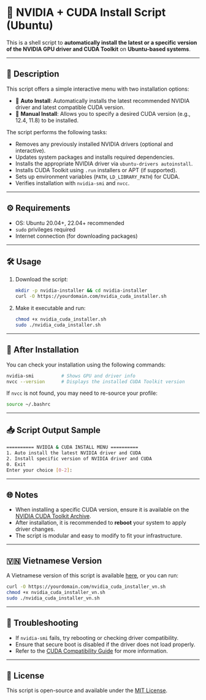 # 🚀 NVIDIA + CUDA Install Script (Ubuntu)

This is a shell script to **automatically install the latest or a specific version of the NVIDIA GPU driver and CUDA Toolkit** on **Ubuntu-based systems**.

---

## 📌 Description

This script offers a simple interactive menu with two installation options:

- 🧠 **Auto Install**: Automatically installs the latest recommended NVIDIA driver and latest compatible CUDA version.
- 🎯 **Manual Install**: Allows you to specify a desired CUDA version (e.g., 12.4, 11.8) to be installed.

The script performs the following tasks:

- Removes any previously installed NVIDIA drivers (optional and interactive).
- Updates system packages and installs required dependencies.
- Installs the appropriate NVIDIA driver via `ubuntu-drivers autoinstall`.
- Installs CUDA Toolkit using `.run` installers or APT (if supported).
- Sets up environment variables (`PATH`, `LD_LIBRARY_PATH`) for CUDA.
- Verifies installation with `nvidia-smi` and `nvcc`.

---

## ⚙️ Requirements

- OS: Ubuntu 20.04+, 22.04+ recommended  
- `sudo` privileges required  
- Internet connection (for downloading packages)

---

## 🛠️ Usage

1. Download the script:
   ```bash
   mkdir -p nvidia-installer && cd nvidia-installer
   curl -O https://yourdomain.com/nvidia_cuda_installer.sh
   ```

2. Make it executable and run:
   ```bash
   chmod +x nvidia_cuda_installer.sh
   sudo ./nvidia_cuda_installer.sh
   ```

---

## 🧪 After Installation

You can check your installation using the following commands:

```bash
nvidia-smi          # Shows GPU and driver info
nvcc --version      # Displays the installed CUDA Toolkit version
```

If `nvcc` is not found, you may need to re-source your profile:

```bash
source ~/.bashrc
```

---

## 📥 Script Output Sample

```bash
========== NVIDIA & CUDA INSTALL MENU ==========
1. Auto install the latest NVIDIA driver and CUDA
2. Install specific version of NVIDIA driver and CUDA
0. Exit
Enter your choice [0-2]: 
```

---

## 🌐 Notes

- When installing a specific CUDA version, ensure it is available on the [NVIDIA CUDA Toolkit Archive](https://developer.nvidia.com/cuda-toolkit-archive).
- After installation, it is recommended to **reboot** your system to apply driver changes.
- The script is modular and easy to modify to fit your infrastructure.

---

## 🇻🇳 Vietnamese Version

A Vietnamese version of this script is available [here](https://yourdomain.com/nvidia_cuda_installer_vn.sh), or you can run:

```bash
curl -O https://yourdomain.com/nvidia_cuda_installer_vn.sh
chmod +x nvidia_cuda_installer_vn.sh
sudo ./nvidia_cuda_installer_vn.sh
```

---

## 🧰 Troubleshooting

- If `nvidia-smi` fails, try rebooting or checking driver compatibility.
- Ensure that secure boot is disabled if the driver does not load properly.
- Refer to the [CUDA Compatibility Guide](https://docs.nvidia.com/deploy/cuda-compatibility/) for more information.

---

## 📄 License

This script is open-source and available under the [MIT License](LICENSE).
